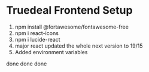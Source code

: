 # Truedeal Frontend Setup

1. npm install @fortawesome/fontawesome-free
2. npm i react-icons
3. npm i lucide-react
4. major react updated the whole next version to 19/15
5. Added environment variables

done done done